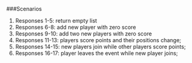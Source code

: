 ###Scenarios
1. Responses 1-5: return empty list
2. Responses 6-8: add new player with zero score
3. Responses 9-10: add two new players with zero score
4. Responses 11-13: players score points and their positions change;
5. Responses 14-15: new players join while other players score points;
6. Responses 16-17: player leaves the event while new player joins;